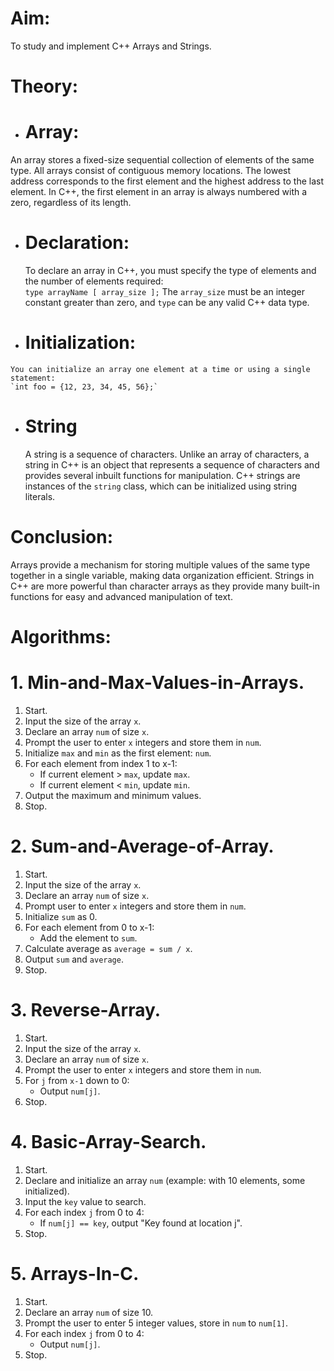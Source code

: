
# Aim:  
To study and implement C++ Arrays and Strings.

# Theory:

-  # Array:  
  An array stores a fixed-size sequential collection of elements of the same type. All arrays consist of contiguous memory locations. The lowest address corresponds to the first element and the highest address to the last element. In C++, the first element in an array is always numbered with a zero, regardless of its length.

  - # Declaration:  
    To declare an array in C++, you must specify the type of elements and the number of elements required:  
    `type arrayName [ array_size ];`
    The `array_size` must be an integer constant greater than zero, and `type` can be any valid C++ data type.

  -  # Initialization:  
    You can initialize an array one element at a time or using a single statement:  
    `int foo = {12, 23, 34, 45, 56};`

- # String  
  A string is a sequence of characters. Unlike an array of characters, a string in C++ is an object that represents a sequence of characters and provides several inbuilt functions for manipulation. C++ strings are instances of the `string` class, which can be initialized using string literals.

# Conclusion:  
Arrays provide a mechanism for storing multiple values of the same type together in a single variable, making data organization efficient. Strings in C++ are more powerful than character arrays as they provide many built-in functions for easy and advanced manipulation of text.

# Algorithms:

# 1. Min-and-Max-Values-in-Arrays.

1. Start.
2. Input the size of the array `x`.
3. Declare an array `num` of size `x`.
4. Prompt the user to enter `x` integers and store them in `num`.
5. Initialize `max` and `min` as the first element: `num`.
6. For each element from index 1 to x-1:
    - If current element > `max`, update `max`.
    - If current element < `min`, update `min`.
7. Output the maximum and minimum values.
8. Stop.

# 2. Sum-and-Average-of-Array.

1. Start.
2. Input the size of the array `x`.
3. Declare an array `num` of size `x`.
4. Prompt user to enter `x` integers and store them in `num`.
5. Initialize `sum` as 0.
6. For each element from 0 to x-1:
    - Add the element to `sum`.
7. Calculate average as `average = sum / x`.
8. Output `sum` and `average`.
9. Stop.

# 3. Reverse-Array.

1. Start.
2. Input the size of the array `x`.
3. Declare an array `num` of size `x`.
4. Prompt the user to enter `x` integers and store them in `num`.
5. For `j` from `x-1` down to 0:
    - Output `num[j]`.
6. Stop.

# 4. Basic-Array-Search.

1. Start.
2. Declare and initialize an array `num` (example: with 10 elements, some initialized).
3. Input the `key` value to search.
4. For each index `j` from 0 to 4:
    - If `num[j] == key`, output "Key found at location j".
5. Stop.

# 5. Arrays-In-C.

1. Start.
2. Declare an array `num` of size 10.
3. Prompt the user to enter 5 integer values, store in `num` to `num[1]`.
4. For each index `j` from 0 to 4:
    - Output `num[j]`.
5. Stop.

